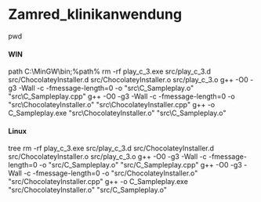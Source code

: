 # Zamred_klinikanwendung


pwd

#### WIN ####
path C:\MinGW\bin;%path%
rm -rf play_c_3.exe src/play_c_3.d src/ChocolateyInstaller.d src/ChocolateyInstaller.o src/play_c_3.o 
g++ -O0 -g3 -Wall -c -fmessage-length=0 -o "src\\C_Sampleplay.o" "src\\C_Sampleplay.cpp" 
g++ -O0 -g3 -Wall -c -fmessage-length=0 -o "src\\ChocolateyInstaller.o" "src\\ChocolateyInstaller.cpp" 
g++ -o C_Sampleplay.exe "src\\ChocolateyInstaller.o" "src\\C_Sampleplay.o" 


#### Linux #####
tree
rm -rf play_c_3.exe src/play_c_3.d src/ChocolateyInstaller.d src/ChocolateyInstaller.o src/play_c_3.o 
g++ -O0 -g3 -Wall -c -fmessage-length=0 -o "src/C_Sampleplay.o" "src/C_Sampleplay.cpp" 
g++ -O0 -g3 -Wall -c -fmessage-length=0 -o "src/ChocolateyInstaller.o" "src/ChocolateyInstaller.cpp" 
g++ -o C_Sampleplay.exe "src/ChocolateyInstaller.o" "src/C_Sampleplay.o" 
